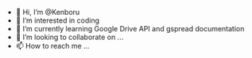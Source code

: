 - 👋 Hi, I’m @Kenboru
- 👀 I’m interested in coding
- 🌱 I’m currently learning Google Drive API and gspread documentation
- 💞️ I’m looking to collaborate on ...
- 📫 How to reach me ...

<!---
Kenboru/Kenboru is a ✨ special ✨ repository because its `README.md` (this file) appears on your GitHub profile.
You can click the Preview link to take a look at your changes.
--->
